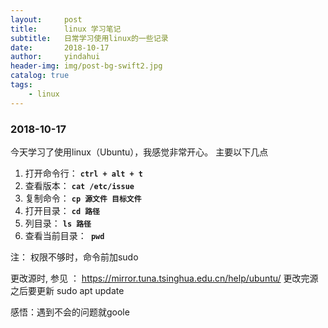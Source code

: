 ```yaml
---
layout:     post
title:      linux 学习笔记
subtitle:   日常学习使用linux的一些记录
date:       2018-10-17
author:     yindahui
header-img: img/post-bg-swift2.jpg
catalog: true
tags:
    - linux
---
```


### 2018-10-17

今天学习了使用linux（Ubuntu），我感觉非常开心。
主要以下几点
1. 打开命令行： **`ctrl + alt + t`**
2. 查看版本： **`cat /etc/issue`**
3. 复制命令： **`cp 源文件 目标文件`**
4. 打开目录： **`cd 路径`**
5. 列目录： **`ls 路径`**
6. 查看当前目录：**` pwd`**

注： 权限不够时，命令前加sudo

更改源时, 参见 ：
https://mirror.tuna.tsinghua.edu.cn/help/ubuntu/
更改完源之后要更新  sudo apt update

感悟：遇到不会的问题就goole
